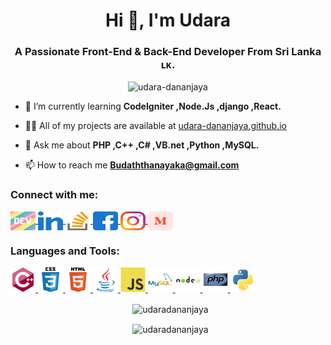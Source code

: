 <h1 align="center">Hi 👋, I'm Udara</h1>
<h3 align="center">A Passionate Front-End & Back-End Developer From Sri Lanka ʟᴋ.</h3>

<p align="center"><img src="https://komarev.com/ghpvc/?username=udara-dananjaya&label=Profile%20views&color=0e75b6&style=flat" alt="udara-dananjaya" /></p>

- 🌱 I’m currently learning **CodeIgniter ,Node.Js ,django ,React.** 

- 👨‍💻 All of my projects are available at [udara-dananjaya.github.io](https://udara-dananjaya.github.io) 

- 💬 Ask me about **PHP ,C++ ,C# ,VB.net ,Python ,MySQL.** 

- 📫 How to reach me **Budaththanayaka@gmail.com**

<h3 align="left">Connect with me:</h3>
<p align="left">
  <a href="https://dev.to/udara_dananjaya" target="blank">
    <img align="center" src="/icons/devto.svg" alt="udara_dananjaya" height="30" width="40" />
    <a href="https://linkedin.com/in/udara-dananjaya-aththanayaka" target="blank">
      <img align="center" src="/icons/linked-in.svg" alt="udara-dananjaya-aththanayaka" height="30" width="40" />
    </a>
    <a href="https://stackoverflow.com/users/19066932" target="blank">
      <img align="center" src="/icons/stack-overflow.svg" alt="udara-dananjaya" height="30" width="40" />
    </a>
    <a href="https://fb.com/Udara.D.Aththanayaka" target="blank">
      <img align="center" src="/icons/facebook.svg" alt="B.Udara.Dananjaya.Aththanayaka" height="30" width="40" />
    </a>
    <a href="https://instagram.com/udara_d_aththanayaka" target="blank">
      <img align="center" src="/icons/instagram.svg" alt="d_a_n_a_n_jaya" height="30" width="40" />
    </a>
    <a href="https://medium.com/@udara-dananjaya" target="blank">
      <img align="center" src="/icons/medium.svg" alt="@udara-dananjaya" height="30" width="40" />
    </a>
</p>
<h3 align="left">Languages and Tools:</h3>
<p align="left">
  <a href="https://www.w3schools.com/cpp/" target="_blank" rel="noreferrer">
    <img src="/icons/cplusplus.svg" alt="cplusplus" width="40" height="40" />
  </a>
  <a href="https://www.w3schools.com/css/" target="_blank" rel="noreferrer">
    <img src="/icons/css3.svg" alt="css3" width="40" height="40" />
  </a>
  <a href="https://www.w3.org/html/" target="_blank" rel="noreferrer">
    <img src="/icons/html5.svg" alt="html5" width="40" height="40" />
  </a>
  <a href="https://www.java.com" target="_blank" rel="noreferrer">
    <img src="/icons/java.svg" alt="java" width="40" height="40" />
  </a>
  <a href="https://developer.mozilla.org/en-US/docs/Web/JavaScript" target="_blank" rel="noreferrer">
    <img src="/icons/javascript.svg" alt="javascript" width="40" height="40" />
  </a>
  <a href="https://www.mysql.com/" target="_blank" rel="noreferrer">
    <img src="/icons/mysql.svg" alt="mysql" width="40" height="40" />
  </a>
  <a href="https://nodejs.org" target="_blank" rel="noreferrer">
    <img src="/icons/nodejs.svg" alt="nodejs" width="40" height="40" />
  </a>
  <a href="https://www.php.net" target="_blank" rel="noreferrer">
    <img src="/icons/php.svg" alt="php" width="40" height="40" />
  </a>
  <a href="https://www.python.org" target="_blank" rel="noreferrer">
    <img src="/icons/python.svg" alt="python" width="40" height="40" />
  </a>
</p>
<p align="center">&nbsp; <img align="center" src="https://github-readme-stats.vercel.app/api?username=UdaraDananjaya&theme=dark&hide_border=false&include_all_commits=false&count_private=false" alt="udaradananjaya" />
</p>
<p align="center">&nbsp; <img align="center" src="https://github-readme-stats.vercel.app/api/top-langs/?username=UdaraDananjaya&theme=dark&hide_border=false&include_all_commits=false&count_private=false&layout=compact" alt="udaradananjaya" />
</p>
